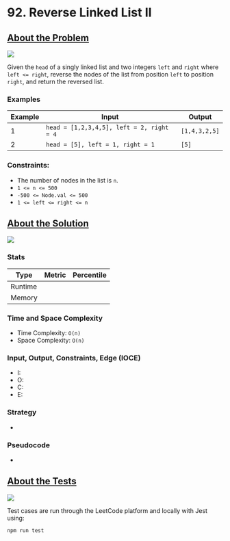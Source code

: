 # 92. Reverse Linked List II

## <a href='./reverseBetween.js'>About the Problem</a>

<img src='https://img.shields.io/badge/LeetCode-FFA116.svg?style=for-the-badge&logo=LeetCode&logoColor=white' />

Given the `head` of a singly linked list and two integers `left` and `right` where `left <= right`, reverse the nodes of the list from position `left` to position `right`, and return the reversed list.

### Examples

| Example| Input | Output |
| --- | --- | --- |
| 1 | `head = [1,2,3,4,5], left = 2, right = 4` | `[1,4,3,2,5]` |
| 2 | `head = [5], left = 1, right = 1` | `[5]` |

### Constraints:

- The number of nodes in the list is `n`.
- `1 <= n <= 500`
- `-500 <= Node.val <= 500`
- `1 <= left <= right <= n`

## <a href='./reverseBetween.js'>About the Solution</a>

<img src='https://img.shields.io/badge/JavaScript-F7DF1E.svg?style=for-the-badge&logo=JavaScript&logoColor=black' />

<!-- Add Metrics from LeetCode -->
### Stats
| Type | Metric | Percentile |
| --- | --- | --- |
| Runtime |  |  |
| Memory |  |  |

<!-- Change Time and Space Complexity -->
### Time and Space Complexity
  - Time Complexity: `O(n)`
  - Space Complexity: `O(n)`

<!-- Planning -->
### Input, Output, Constraints, Edge (IOCE)

  - I:
  - O:
  - C:
  - E:

### Strategy
-

### Pseudocode
-

## <a href='./reverseBetween.test.js'>About the Tests</a>

<img src='https://img.shields.io/badge/Jest-C21325.svg?style=for-the-badge&logo=Jest&logoColor=white' />

Test cases are run through the LeetCode platform and locally with Jest using:
```
npm run test
```